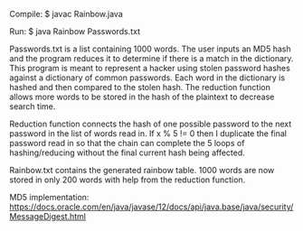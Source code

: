 Compile: $ javac Rainbow.java

Run: $ java Rainbow Passwords.txt

Passwords.txt is a list containing 1000 words. The user inputs an MD5 hash and the program reduces it to determine if there is a match in the dictionary. This program is meant to represent a hacker using stolen password hashes against a dictionary of common passwords. Each word in the dictionary is hashed and then compared to the stolen hash. The reduction function allows more words to be stored in the hash of the plaintext to decrease search time.

Reduction function connects the hash of one possible password to the next password in the list of words read in. If x % 5 != 0 then I duplicate the final password read in so that the chain can complete the 5 loops of hashing/reducing without the final current hash being affected.

Rainbow.txt contains the generated rainbow table. 1000 words are now stored in only 200 words with help from the reduction function.

MD5 implementation: https://docs.oracle.com/en/java/javase/12/docs/api/java.base/java/security/MessageDigest.html
